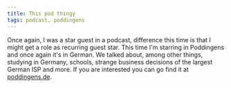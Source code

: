 ```yaml
---
title: This pod thingy
tags: podcast, poddingens
---
```



Once again, I was a star guest in a podcast, difference this time is
that I might get a role as recurring guest star. This time I'm starring
in Poddingens and once again it's in German. We talked
about, among other things, studying in Germany, schools, strange
business decisions of the largest German ISP and more. If you are
interested you can go find it at [poddingens.de](http://poddingens.de/019/).
<!--more-->
